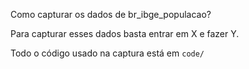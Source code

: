 Como capturar os dados de br_ibge_populacao?

Para capturar esses dados basta entrar em X e fazer Y.

Todo o código usado na captura está em `code/`